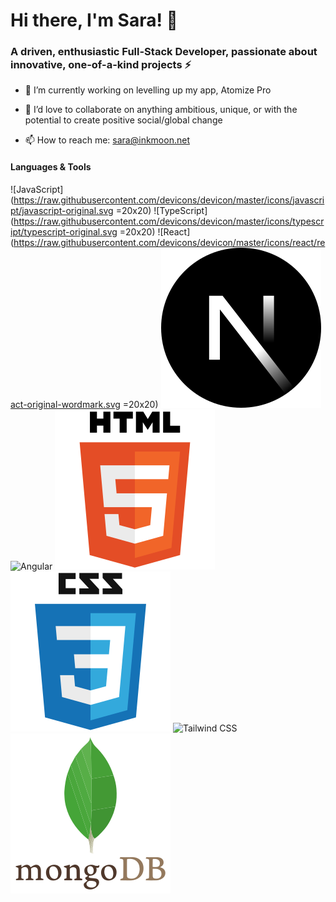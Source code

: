 # Hi there, I'm Sara! 👋

### A driven, enthusiastic Full-Stack Developer, passionate about innovative, one-of-a-kind projects :zap:

- 🔭 I’m currently working on levelling up my app, Atomize Pro

- 👯 I’d love to collaborate on anything ambitious, unique, or with the potential to create positive social/global change

- 📫 How to reach me: sara@inkmoon.net


#### Languages & Tools

![JavaScript](https://raw.githubusercontent.com/devicons/devicon/master/icons/javascript/javascript-original.svg =20x20)
![TypeScript](https://raw.githubusercontent.com/devicons/devicon/master/icons/typescript/typescript-original.svg =20x20)
![React](https://raw.githubusercontent.com/devicons/devicon/master/icons/react/react-original-wordmark.svg =20x20)
![Next.js](https://raw.githubusercontent.com/devicons/devicon/master/icons/nextjs/nextjs-original.svg)
![Angular](https://camo.githubusercontent.com/02dd9abf6d6830d335436073ba11481772e6f21353cdaf72e6d4459c93dcb3ca/68747470733a2f2f616e67756c61722e696f2f6173736574732f696d616765732f6c6f676f732f616e67756c61722f616e67756c61722e737667)
![HTML](https://raw.githubusercontent.com/devicons/devicon/master/icons/html5/html5-original-wordmark.svg)
![CSS](https://raw.githubusercontent.com/devicons/devicon/master/icons/css3/css3-original-wordmark.svg)
![Tailwind CSS](https://www.svgrepo.com/show/374118/tailwind.svg)
![MongoDB](https://raw.githubusercontent.com/devicons/devicon/master/icons/mongodb/mongodb-original-wordmark.svg)
